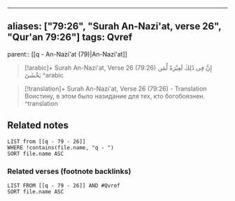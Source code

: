 
---
aliases: ["79:26", "Surah An-Nazi'at, verse 26", "Qur'an 79:26"]
tags: Qvref
---

parent:: [[q - An-Nazi'at (79)|An-Nazi'at]]

> [!arabic]+ Surah An-Nazi'at, Verse 26 (79:26)
> <span class="quran-arabic">إِنَّ فِى ذَٰلِكَ لَعِبْرَةً لِّمَن يَخْشَىٰٓ</span>
^arabic

> [!translation]+ Surah An-Nazi'at, Verse 26 (79:26) - Translation
> Воистину, в этом было назидание для тех, кто богобоязнен.
^translation



## Related notes
```dataview
LIST from [[q - 79 - 26]]
WHERE !contains(file.name, "q - ")
SORT file.name ASC
```

### Related verses (footnote backlinks)
```dataview
LIST FROM [[q - 79 - 26]] AND #Qvref
SORT file.name ASC
```

